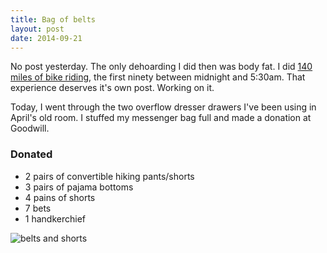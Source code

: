 ```yaml
---
title: Bag of belts
layout: post
date: 2014-09-21
---
```


No post yesterday. The only dehoarding I did then was body fat. I did
[140 miles of bike riding][1], the first ninety between midnight and 5:30am.
That experience deserves it's own post. Working on it.

Today, I went through the two overflow dresser drawers I've been using in
April's old room. I stuffed my messenger bag full and made a donation at
Goodwill.

### Donated
- 2 pairs of convertible hiking pants/shorts
- 3 pairs of pajama bottoms
- 4 pains of shorts
- 7 bets
- 1 handkerchief

![belts and shorts](https://farm6.staticflickr.com/5556/15316731462_10fe385832_z.jpg)

[1]: https://medium.com/p/ninety-solo-miles-in-the-night-e64f943c26a7
